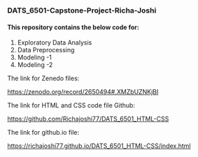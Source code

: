 ### DATS_6501-Capstone-Project-Richa-Joshi

#### This repository contains the below code for:

1. Exploratory Data Analysis
2. Data Preprocessing
3. Modeling -1
4. Modeling -2

The link for Zenedo files:

https://zenodo.org/record/2650494#.XMZbUZNKjBI


The link for HTML and CSS code file Github:

https://github.com/Richajoshi77/DATS_6501_HTML-CSS


The link for github.io file:

https://richajoshi77.github.io/DATS_6501_HTML-CSS/index.html






